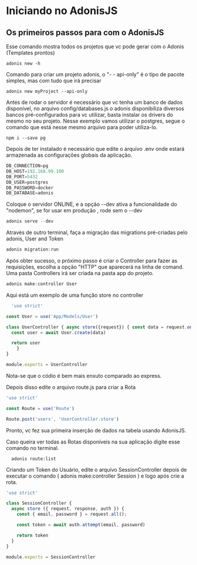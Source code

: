 # Iniciando no AdonisJS

## Os primeiros passos para com o AdonisJS

Esse comando mostra todos os projetos que vc pode gerar com o Adonis (Templates prontos)

````
adonis new -h
````

Comando para criar um projeto adonis, o "- - api-only" é o tipo de pacote simples, mas com tudo que irá precisar

````
adonis new myProject --api-only
````

Antes de rodar o servidor é necessário que vc tenha um banco de dados disponível, no arquivo  config/databases.js o adonis disponibiliza diversos bancos pré-configurados para vc utilizar, basta instalar os drivers do mesmo no seu projeto. Nesse exemplo vamos utilizar o postgres, segue o comando que está nesse mesmo arquivo para poder utiliza-lo.

````
npm i --save pg
````



Depois de ter instalado é necessário que edite o arquivo .env onde estará armazenada as configurações globais da aplicação.

```javascript
DB_CONNECTION=pg
DB_HOST=192.168.99.100
DB_PORT=5432
DB_USER=postgres
DB_PASSWORD=docker
DB_DATABASE=adonis
```

Coloque o servidor ONLINE, e a opção --dev ativa a funcionalidade do "nodemon", se for usar em produção , rode sem o --dev

````javascript
adonis serve --dev
````

Através de outro terminal, faça a migração das migrations pré-criadas pelo adonis, User and Token

````javascript
adonis migration:run
````

Após obter sucesso, o próximo passo é criar o Controller para fazer as requisições, escolha a opção "HTTP" que aparecerá na linha de comand. Uma pasta Controllers irá ser criada na pasta app do projeto.

````javascript
adonis make:controller User
````



Aqui está um exemplo de uma função store no controller

```javascript
  'use strict'

const User = use('App/Models/User')

class UserController { async store({request}) { const data = request.only(['username', 'email', 'password'])
  const user = await User.create(data)

  return user
	}
}

module.exports = UserController
```


Nota-se que o códio é bem mais enxuto comparado ao express.

Depois disso edite o arquivo route.js para criar a Rota

````javascript
'use strict'

const Route = use('Route')

Route.post('users', 'UserController.store')
````

Pronto, vc fez sua primeira inserção de dados na tabela usando AdonisJS.



Caso queira ver todas as Rotas disponíveis na sua aplicação digite esse comando no terminal.

````
  adonis route:list
````



Criando um Token do Usuário, edite o arquivo SessionController depois de executar o comando ( adonis make:controller Session ) e logo após crie a rota.

````javascript
'use strict'

class SessionController {
  async store ({ request, response, auth }) {
    const { email, password } = request.all();

    const token = await auth.attempt(email, password)

    return token
  }
}

module.exports = SessionController
````

  
